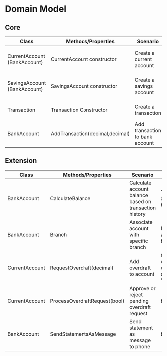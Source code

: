 # Domain Model

## Core
|Class|Methods/Properties|Scenario|Output|
|-----|------------------|--------|------|
|CurrentAccount (BankAccount)|CurrentAccount constructor|Create a current account|New current account object|
|SavingsAccount (BankAccount)|SavingsAccount constructor|Create a savings account|New savings account object|
|Transaction|Transaction Constructor|Create a transaction|New transaction object|
|BankAccount|AddTransaction(decimal,decimal)|Add transaction to bank account|The resulting account balance|

## Extension
|Class|Methods/Properties|Scenario|Output|
|-----|------------------|--------|------|
|BankAccount|CalculateBalance|Calculate account balance based on transaction history|The account balance|
|BankAccount|Branch|Associate account with specific branch|Name of associated branch|
|CurrentAccount|RequestOverdraft(decimal)|Add overdraft to account|Overdraft object with status "pending"|
|CurrentAccount|ProcessOverdraftRequest(bool)|Approve or reject pending overdraft request|bool|
|BankAccount|SendStatementsAsMessage|Send statement as message to phone|bool|